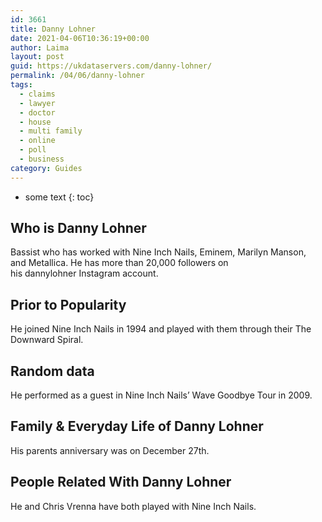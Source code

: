```yaml
---
id: 3661
title: Danny Lohner
date: 2021-04-06T10:36:19+00:00
author: Laima
layout: post
guid: https://ukdataservers.com/danny-lohner/
permalink: /04/06/danny-lohner
tags:
  - claims
  - lawyer
  - doctor
  - house
  - multi family
  - online
  - poll
  - business
category: Guides
---
```


* some text
{: toc}


## Who is Danny Lohner
                  
                  
                  
Bassist who has worked with Nine Inch Nails, Eminem, Marilyn Manson, and Metallica. He has more than 20,000 followers on his dannylohner Instagram account.
                  
              
            
              
            
                
                
                
## Prior to Popularity
                  
                  
                  
He joined Nine Inch Nails in 1994 and played with them through their The Downward Spiral.
                  
              
            
              
            
                
                
                
## Random data
                  
                  
                  
He performed as a guest in Nine Inch Nails&#8217; Wave Goodbye Tour in 2009.
                  
              
            
              
            
                
                
                
## Family & Everyday Life of Danny Lohner
                  
                  
                  
His parents anniversary was on December 27th. 
                  
              
            
              
            
                
                
                
## People Related With Danny Lohner
                  
                  
                  
He and Chris Vrenna have both played with Nine Inch Nails.
                  
              
            
              
            
                
              
            
              
              
            
            
              
            
          
          
          